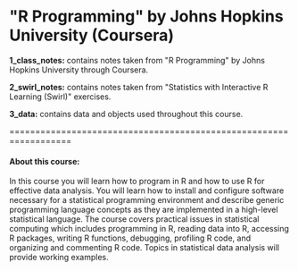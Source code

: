 # "R Programming" by Johns Hopkins University (Coursera)

**1_class_notes:** contains notes taken from "R Programming" by Johns Hopkins University through Coursera.  

**2_swirl_notes:** contains notes taken from "Statistics with Interactive R Learning (Swirl)" exercises.

**3_data:** contains data and objects used throughout this course.

==================================================================

#### About this course:
In this course you will learn how to program in R and how to use R for effective data analysis. You will learn how to install and configure software necessary for a statistical programming environment and describe generic programming language concepts as they are implemented in a high-level statistical language. The course covers practical issues in statistical computing which includes programming in R, reading data into R, accessing R packages, writing R functions, debugging, profiling R code, and organizing and commenting R code. Topics in statistical data analysis will provide working examples.
